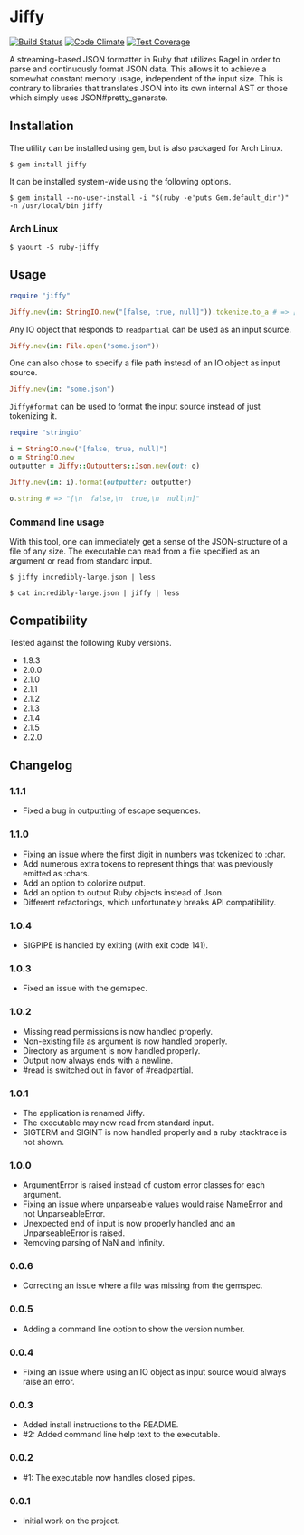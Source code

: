 Jiffy
=====

[![Build Status](https://travis-ci.org/badeball/jiffy.png)](https://travis-ci.org/badeball/jiffy)
[![Code Climate](https://codeclimate.com/github/badeball/jiffy/badges/gpa.svg)](https://codeclimate.com/github/badeball/jiffy)
[![Test Coverage](https://codeclimate.com/github/badeball/jiffy/badges/coverage.svg)](https://codeclimate.com/github/badeball/jiffy)

A streaming-based JSON formatter in Ruby that utilizes Ragel in order to parse
and continuously format JSON data. This allows it to achieve a somewhat
constant memory usage, independent of the input size. This is contrary to
libraries that translates JSON into its own internal AST or those which simply
uses JSON#pretty_generate.

## Installation

The utility can be installed using `gem`, but is also packaged for Arch Linux.

```
$ gem install jiffy
```

It can be installed system-wide using the following options.

```
$ gem install --no-user-install -i "$(ruby -e'puts Gem.default_dir')" -n /usr/local/bin jiffy
```

### Arch Linux

```
$ yaourt -S ruby-jiffy
```

## Usage

```ruby
require "jiffy"

Jiffy.new(in: StringIO.new("[false, true, null]")).tokenize.to_a # => [:begin_array, :false, :value_separator, :true, :value_separator, :null, :end_array]
```

Any IO object that responds to `readpartial` can be used as an input source.

```ruby
Jiffy.new(in: File.open("some.json"))
```

One can also chose to specify a file path instead of an IO object as input source.

```ruby
Jiffy.new(in: "some.json")
```

`Jiffy#format` can be used to format the input source instead of just tokenizing it.

```ruby
require "stringio"

i = StringIO.new("[false, true, null]")
o = StringIO.new
outputter = Jiffy::Outputters::Json.new(out: o)

Jiffy.new(in: i).format(outputter: outputter)

o.string # => "[\n  false,\n  true,\n  null\n]"
```

### Command line usage

With this tool, one can immediately get a sense of the JSON-structure of a file
of any size. The executable can read from a file specified as an argument or
read from standard input.

```
$ jiffy incredibly-large.json | less
```

```
$ cat incredibly-large.json | jiffy | less
```

## Compatibility

Tested against the following Ruby versions.

* 1.9.3
* 2.0.0
* 2.1.0
* 2.1.1
* 2.1.2
* 2.1.3
* 2.1.4
* 2.1.5
* 2.2.0

## Changelog

### 1.1.1

* Fixed a bug in outputting of escape sequences.

### 1.1.0

* Fixing an issue where the first digit in numbers was tokenized to :char.
* Add numerous extra tokens to represent things that was previously emitted as :chars.
* Add an option to colorize output.
* Add an option to output Ruby objects instead of Json.
* Different refactorings, which unfortunately breaks API compatibility.

### 1.0.4

* SIGPIPE is handled by exiting (with exit code 141).

### 1.0.3

* Fixed an issue with the gemspec.

### 1.0.2

* Missing read permissions is now handled properly.
* Non-existing file as argument is now handled properly.
* Directory as argument is now handled properly.
* Output now always ends with a newline.
* #read is switched out in favor of #readpartial.

### 1.0.1

* The application is renamed Jiffy.
* The executable may now read from standard input.
* SIGTERM and SIGINT is now handled properly and a ruby stacktrace is not shown.

### 1.0.0

* ArgumentError is raised instead of custom error classes for each argument.
* Fixing an issue where unparseable values would raise NameError and not UnparseableError.
* Unexpected end of input is now properly handled and an UnparseableError is raised.
* Removing parsing of NaN and Infinity.

### 0.0.6

* Correcting an issue where a file was missing from the gemspec.

### 0.0.5

* Adding a command line option to show the version number.

### 0.0.4

* Fixing an issue where using an IO object as input source would always raise
  an error.

### 0.0.3

* Added install instructions to the README.
* #2: Added command line help text to the executable.

### 0.0.2

* #1: The executable now handles closed pipes.

### 0.0.1

* Initial work on the project.
